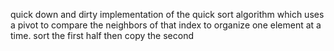 quick down and dirty implementation of the quick sort algorithm which uses a pivot to compare the neighbors of that index to organize one element at a time. sort the first half then copy the second